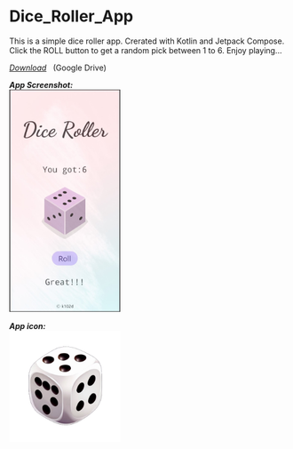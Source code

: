 # Dice_Roller_App
This is a simple dice roller app. Crerated with Kotlin and Jetpack Compose. Click the ROLL button to get a random pick between 1 to 6. 
Enjoy playing...

[*Download*](https://drive.google.com/file/d/1kijVthJ3uhWAwrthePdIJi-j5WYcpL5M/view?usp=sharing) &nbsp; (Google Drive)

***App Screenshot:***   
<img src="assets_readme/App SS.jpg" width="200" height="400">

***App icon:***  
<img src="assets_readme/diceLogo.png" width="200" height="200">
